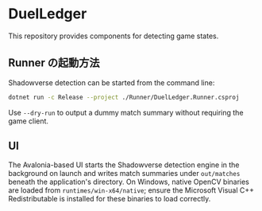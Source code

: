 # DuelLedger

This repository provides components for detecting game states.

## Runner の起動方法

Shadowverse detection can be started from the command line:

```bash
dotnet run -c Release --project ./Runner/DuelLedger.Runner.csproj
```

Use `--dry-run` to output a dummy match summary without requiring the game client.

## UI

The Avalonia-based UI starts the Shadowverse detection engine in the background on launch and writes match summaries under `out/matches` beneath the application's directory. On Windows, native OpenCV binaries are loaded from `runtimes/win-x64/native`; ensure the Microsoft Visual C++ Redistributable is installed for these binaries to load correctly.
